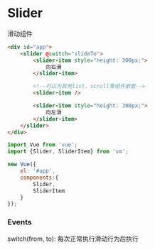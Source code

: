 Slider
=============
滑动组件

```html
<div id="app">
    <slider @switch="slideTo">
        <slider-item style="height: 300px;">
            向右滑
        </slider-item>

        <!--可以为其他list，scroll等组件嵌套-->
        <slider-item />

        <slider-item style="height: 300px;">
            向左滑
        </slider-item>
    </slider>   
</div>
```

```js
import Vue from 'vue';
import {Slider, SliderItem} from 'vm';

new Vue({
    el: '#app',
    components:{
        Slider,
        SliderItem
    }
});
```


### Events

switch(from, to): 每次正常执行滑动行为后执行